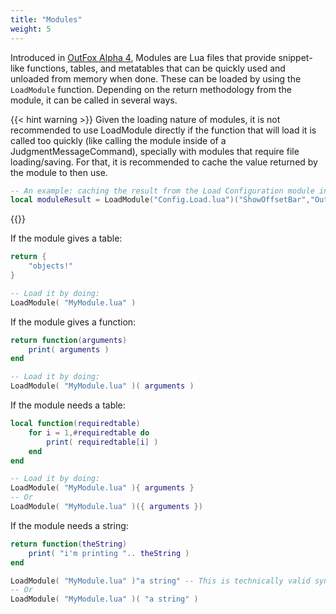 ```yaml
---
title: "Modules"
weight: 5
---
```


Introduced in [OutFox Alpha 4](/releases/A4.0/), Modules are Lua files that provide snippet-like functions, tables, and metatables that can be quickly used and unloaded from memory when done.
These can be loaded by using the `LoadModule` function. Depending on the return methodology from the module, it can be called in several ways.

{{< hint warning >}}
Given the loading nature of modules, it is not recommended to use LoadModule directly if the function
that will load it is called too quickly (like calling the module inside of a JudgmentMessageCommand),
specially with modules that require file loading/saving. For that, it is recommended to cache the value
returned by the module to then use.

```lua
-- An example: caching the result from the Load Configuration module into a variable.
local moduleResult = LoadModule("Config.Load.lua")("ShowOffsetBar","OutFoxPrefs.ini")
```
{{</hint>}}

If the module gives a table:
```lua
return {
	"objects!"
}

-- Load it by doing:
LoadModule( "MyModule.lua" )
```

If the module gives a function:
```lua
return function(arguments)
	print( arguments )
end

-- Load it by doing:
LoadModule( "MyModule.lua" )( arguments )
```

If the module needs a table:
```lua
local function(requiredtable)
	for i = 1,#requiredtable do
		print( requiredtable[i] )
	end
end

-- Load it by doing:
LoadModule( "MyModule.lua" ){ arguments }
-- Or
LoadModule( "MyModule.lua" )({ arguments })
```

If the module needs a string:
```lua
return function(theString)
	print( "i'm printing ".. theString )
end

LoadModule( "MyModule.lua" )"a string" -- This is technically valid syntax, but it's not great for readability.
-- Or
LoadModule( "MyModule.lua" )( "a string" )
```